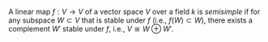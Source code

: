A linear map $f: V \to V$ of a vector space $V$ over a field $k$ is *semisimple* if for any subspace $W \subset V$ that is stable under $f$ (i.e., $f(W) \subset W$), there exists a complement $W'$ stable under $f$, i.e., $V \cong W \oplus W'$.
